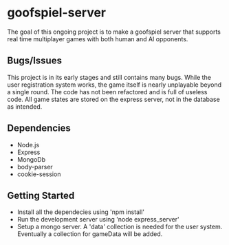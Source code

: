 # goofspiel-server

The goal of this ongoing project is to make a goofspiel server that supports real time multiplayer games with both human and AI opponents. 

## Bugs/Issues
This project is in its early stages and still contains many bugs. While the user registration system works, the game itself is nearly unplayable beyond a single round. The code has not been refactored and is full of useless code. All game states are stored on the express server, not in the database as intended. 

## Dependencies
- Node.js
- Express
- MongoDb
- body-parser
- cookie-session

## Getting Started
- Install all the dependecies using 'npm install'
- Run the development server using 'node express_server'
- Setup a mongo server. A 'data' collection is needed for the user system. Eventually a collection for gameData will be added. 
